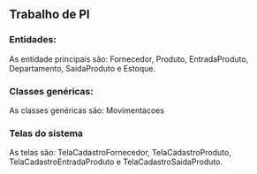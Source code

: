 ## Trabalho de PI

### Entidades:
As entidade principais são: Fornecedor, Produto, EntradaProduto, Departamento, SaidaProduto e Estoque.

### Classes genéricas:
As classes genéricas são: Movimentacoes

### Telas do sistema
As telas são: TelaCadastroFornecedor, TelaCadastroProduto, TelaCadastroEntradaProduto e TelaCadastroSaidaProduto.